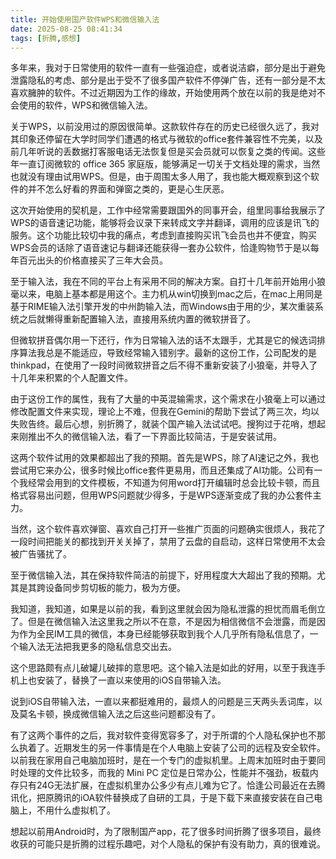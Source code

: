 ```yaml
---
title: 开始使用国产软件WPS和微信输入法
date: 2025-08-25 08:41:34
tags: [折腾,感想]
---
```


多年来，我对于日常使用的软件一直有一些强迫症，或者说洁癖，部分是出于避免泄露隐私的考虑、部分是出于受不了很多国产软件不停弹广告，还有一部分是不太喜欢臃肿的软件。不过近期因为工作的缘故，开始使用两个放在以前的我是绝对不会使用的软件，WPS和微信输入法。
<!--more-->
关于WPS，以前没用过的原因很简单。这款软件存在的历史已经很久远了，我对其印象还停留在大学时同学们遭遇的格式与微软的office套件兼容性不完美，以及前几年听说的丢数据打客服电话无法恢复但是买会员就可以恢复之类的传闻。这些年一直订阅微软的 office 365 家庭版，能够满足一切关于文档处理的需求，当然也就没有理由试用WPS。但是，由于周围太多人用了，我也能大概观察到这个软件的并不怎么好看的界面和弹窗之类的，更是心生厌恶。

这次开始使用的契机是，工作中经常需要跟国外的同事开会，组里同事给我展示了WPS的语音速记功能，能够将会议录下来转成文字并翻译，调用的应该是讯飞的服务。这个功能比较切中我的痛点，考虑到直接购买讯飞会员也并不便宜，购买WPS会员的话除了语音速记与翻译还能获得一套办公软件，恰逢购物节于是以每年百元出头的价格直接买了三年大会员。

至于输入法，我在不同的平台上有采用不同的解决方案。自打十几年前开始用小狼毫以来，电脑上基本都是用这个。主力机从win切换到mac之后，在mac上用同是基于RIME输入法引擎开发的中州韵输入法，而Windows由于用的少，某次重装系统之后就懒得重新配置输入法，直接用系统内置的微软拼音了。

但微软拼音偶尔用一下还行，作为日常输入法的话不太跟手，尤其是它的候选词排序算法我总是不能适应，导致经常输入错别字。最新的这份工作，公司配发的是thinkpad，在使用了一段时间微软拼音之后不得不重新安装了小狼毫，并导入了十几年来积累的个人配置文件。

由于这份工作的属性，我有了大量的中英混输需求，这个需求在小狼毫上可以通过修改配置文件来实现，理论上不难，但我在Gemini的帮助下尝试了两三次，均以失败告终。最后心想，别折腾了，就装个国产输入法试试吧。搜狗过于花哨，想起来刚推出不久的微信输入法，看了一下界面比较简洁，于是安装试用。

这两个软件试用的效果都超出了我的预期。首先是WPS，除了AI速记之外，我也尝试用它来办公，很多时候比office套件更易用，而且还集成了AI功能。公司有一个我经常会用到的文件模板，不知道为何用word打开编辑时总会比较卡顿，而且格式容易出问题，但用WPS问题就少得多，于是WPS逐渐变成了我的办公套件主力。

当然，这个软件喜欢弹窗、喜欢自己打开一些推广页面的问题确实很烦人，我花了一段时间把能关的都找到开关关掉了，禁用了云盘的自启动，这样日常使用不太会被广告骚扰了。

至于微信输入法，其在保持软件简洁的前提下，好用程度大大超出了我的预期。尤其是其跨设备同步剪切板的能力，极为方便。

我知道，我知道，如果是以前的我，看到这里就会因为隐私泄露的担忧而眉毛倒立了。但是在微信输入法这里我之所以不在意，不是因为相信微信不会泄露，而是因为作为全民IM工具的微信，本身已经能够获取到我个人几乎所有隐私信息了，一个输入法无法把我更多的隐私信息交出去。

这个思路颇有点儿破罐儿破摔的意思吧。这个输入法是如此的好用，以至于我连手机上也安装了，替换了一直以来使用的iOS自带输入法。

说到iOS自带输入法，一直以来都挺难用的，最烦人的问题是三天两头丢词库，以及莫名卡顿，换成微信输入法之后这些问题都没有了。

有了这两个事件的之后，我对软件变得宽容多了，对于所谓的个人隐私保护也不那么执着了。近期发生的另一件事情是在个人电脑上安装了公司的远程及安全软件。以前我在家用自己电脑加班时，是在一个专门的虚拟机里。上周末加班时由于要同时处理的文件比较多，而我的 Mini PC 定位是日常办公，性能并不强劲，板载内存只有24G无法扩展，在虚拟机里办公多少有点儿难为它了。恰逢公司最近在去腾讯化，把原腾讯的iOA软件替换成了自研的工具，于是下载下来直接安装在自己电脑上，不用什么虚拟机了。

想起以前用Android时，为了限制国产app，花了很多时间折腾了很多项目，最终收获的可能只是折腾的过程乐趣吧，对个人隐私的保护有没有助力，真的很难说。
